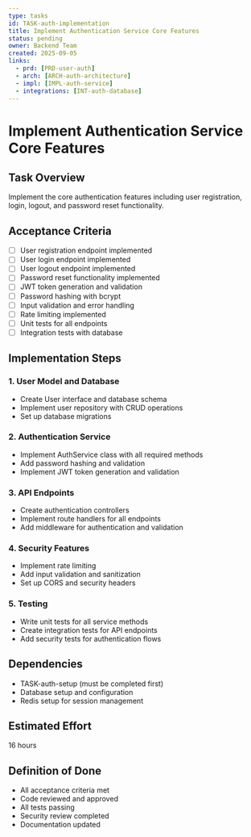 ```yaml
---
type: tasks
id: TASK-auth-implementation
title: Implement Authentication Service Core Features
status: pending
owner: Backend Team
created: 2025-09-05
links:
  - prd: [PRD-user-auth]
  - arch: [ARCH-auth-architecture]
  - impl: [IMPL-auth-service]
  - integrations: [INT-auth-database]
---
```


# Implement Authentication Service Core Features

## Task Overview
Implement the core authentication features including user registration, login, logout, and password reset functionality.

## Acceptance Criteria
- [ ] User registration endpoint implemented
- [ ] User login endpoint implemented
- [ ] User logout endpoint implemented
- [ ] Password reset functionality implemented
- [ ] JWT token generation and validation
- [ ] Password hashing with bcrypt
- [ ] Input validation and error handling
- [ ] Rate limiting implemented
- [ ] Unit tests for all endpoints
- [ ] Integration tests with database

## Implementation Steps

### 1. User Model and Database
- Create User interface and database schema
- Implement user repository with CRUD operations
- Set up database migrations

### 2. Authentication Service
- Implement AuthService class with all required methods
- Add password hashing and validation
- Implement JWT token generation and validation

### 3. API Endpoints
- Create authentication controllers
- Implement route handlers for all endpoints
- Add middleware for authentication and validation

### 4. Security Features
- Implement rate limiting
- Add input validation and sanitization
- Set up CORS and security headers

### 5. Testing
- Write unit tests for all service methods
- Create integration tests for API endpoints
- Add security tests for authentication flows

## Dependencies
- TASK-auth-setup (must be completed first)
- Database setup and configuration
- Redis setup for session management

## Estimated Effort
16 hours

## Definition of Done
- All acceptance criteria met
- Code reviewed and approved
- All tests passing
- Security review completed
- Documentation updated
